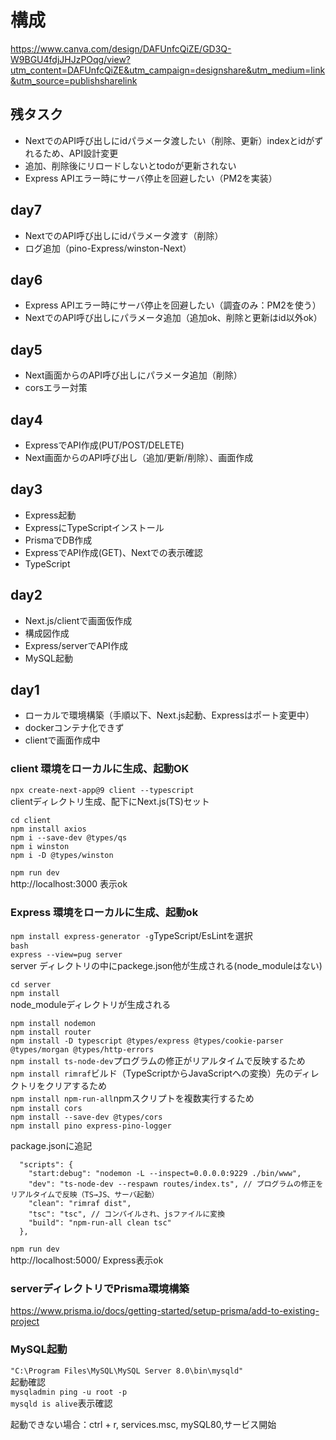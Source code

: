 # 構成  
https://www.canva.com/design/DAFUnfcQiZE/GD3Q-W9BGU4fdjJHJzPOqg/view?utm_content=DAFUnfcQiZE&utm_campaign=designshare&utm_medium=link&utm_source=publishsharelink  
  
## 残タスク
- NextでのAPI呼び出しにidパラメータ渡したい（削除、更新）indexとidがずれるため、API設計変更
- 追加、削除後にリロードしないとtodoが更新されない
- Express APIエラー時にサーバ停止を回避したい（PM2を実装）
## day7
- NextでのAPI呼び出しにidパラメータ渡す（削除）
- ログ追加（pino-Express/winston-Next）
## day6
- Express APIエラー時にサーバ停止を回避したい（調査のみ：PM2を使う）
- NextでのAPI呼び出しにパラメータ追加（追加ok、削除と更新はid以外ok）
## day5
- Next画面からのAPI呼び出しにパラメータ追加（削除）
- corsエラー対策
## day4
- ExpressでAPI作成(PUT/POST/DELETE)
- Next画面からのAPI呼び出し（追加/更新/削除）、画面作成
## day3
- Express起動
- ExpressにTypeScriptインストール
- PrismaでDB作成  
- ExpressでAPI作成(GET)、Nextでの表示確認
- TypeScript
## day2  
- Next.js/clientで画面仮作成  
- 構成図作成  
- Express/serverでAPI作成  
- MySQL起動
## day1  
- ローカルで環境構築（手順以下、Next.js起動、Expressはポート変更中）  
- dockerコンテナ化できず  
- clientで画面作成中  
  
  
### client 環境をローカルに生成、起動OK  
```npx create-next-app@9 client --typescript```  
clientディレクトリ生成、配下にNext.js(TS)セット  
  
```cd client```  
```npm install axios```  
```npm i --save-dev @types/qs```  
```npm i winston```  
```npm i -D @types/winston```

```npm run dev```  
http://localhost:3000 表示ok  
  
  
  
### Express 環境をローカルに生成、起動ok   
```npm install express-generator -g```TypeScript/EsLintを選択  
```bash```  
```express --view=pug server```  
server ディレクトリの中にpackege.json他が生成される(node_moduleはない)  
  
```cd server```  
```npm install```  
node_moduleディレクトリが生成される  
  
```npm install nodemon```  
```npm install router```  
```npm install -D typescript @types/express @types/cookie-parser @types/morgan @types/http-errors```  
```npm install ts-node-dev```プログラムの修正がリアルタイムで反映するため  
```npm install rimraf```ビルド（TypeScriptからJavaScriptへの変換）先のディレクトリをクリアするため  
```npm install npm-run-all```npmスクリプトを複数実行するため  
```npm install cors```  
```npm install --save-dev @types/cors```  
```npm install pino express-pino-logger```  
  
package.jsonに追記  
```  
  "scripts": {
    "start:debug": "nodemon -L --inspect=0.0.0.0:9229 ./bin/www",  
    "dev": "ts-node-dev --respawn routes/index.ts", // プログラムの修正をリアルタイムで反映（TS→JS、サーバ起動）  
    "clean": "rimraf dist",  
    "tsc": "tsc", // コンパイルされ、jsファイルに変換  
    "build": "npm-run-all clean tsc"  
  },
```  
  
```npm run dev```  
http://localhost:5000/ Express表示ok  
  
  
  
### serverディレクトリでPrisma環境構築 
https://www.prisma.io/docs/getting-started/setup-prisma/add-to-existing-project  
  
  
  
### MySQL起動
```"C:\Program Files\MySQL\MySQL Server 8.0\bin\mysqld"```  
起動確認  
```mysqladmin ping -u root -p```  
```mysqld is alive```表示確認  
  
起動できない場合：ctrl + r, services.msc, mySQL80,サービス開始  
  